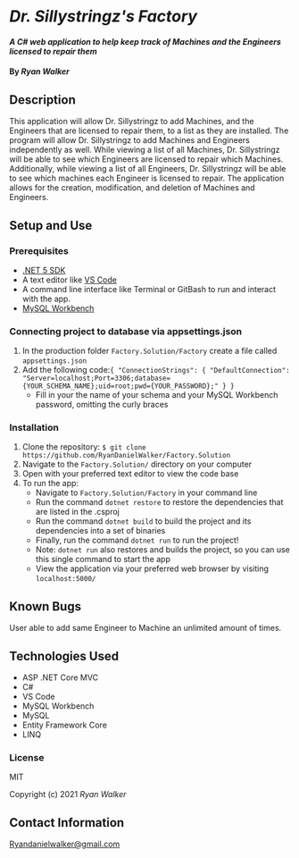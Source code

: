 # _Dr. Sillystringz's Factory_

#### _A C# web application to help keep track of Machines and the Engineers licensed to repair them_

#### By _Ryan Walker_

## Description
This application will allow Dr. Sillystringz to add Machines, and the Engineers that are licensed to repair them, to a list as they are installed. The program will allow Dr. Sillystringz to add Machines and Engineers independently as well. While viewing a list of all Machines, Dr. Sillystringz will be able to see which Engineers are licensed to repair which Machines. Additionally, while viewing a list of all Engineers, Dr. Sillystringz will be able to see which machines each Engineer is licensed to repair. The application allows for the creation, modification, and deletion of Machines and Engineers.   

## Setup and Use

### Prerequisites
* [.NET 5 SDK](https://dotnet.microsoft.com/download/dotnet/5.0)
* A text editor like [VS Code](https://code.visualstudio.com/)
* A command line interface like Terminal or GitBash to run and interact with the app.
* [MySQL Workbench](https://www.mysql.com/products/workbench/)

### Connecting project to database via appsettings.json
1. In the production folder `Factory.Solution/Factory` create a file called `appsettings.json`
2. Add the following code:`{
  "ConnectionStrings": {
    "DefaultConnection": "Server=localhost;Port=3306;database={YOUR_SCHEMA_NAME};uid=root;pwd={YOUR_PASSWORD};"
  }
}`
   * Fill in your the name of your schema and your MySQL Workbench password, omitting the curly braces

### Installation
1. Clone the repository: `$ git clone https://github.com/RyanDanielWalker/Factory.Solution`
2. Navigate to the `Factory.Solution/` directory on your computer
3. Open with your preferred text editor to view the code base
4. To run the app:
    * Navigate to `Factory.Solution/Factory` in your command line
    * Run the command `dotnet restore` to restore the dependencies that are listed in the .csproj
    * Run the command `dotnet build` to build the project and its dependencies into a set of binaries
    * Finally, run the command `dotnet run` to run the project!
    * Note: `dotnet run` also restores and builds the project, so you can use this single command to start the app
    * View the application via your preferred web browser by visiting `localhost:5000/`


## Known Bugs
User able to add same Engineer to Machine an unlimited amount of times.

## Technologies Used
* ASP .NET Core MVC
* C#
* VS Code
* MySQL Workbench
* MySQL
* Entity Framework Core
* LINQ

### License

MIT

Copyright (c) 2021 _Ryan Walker_

## Contact Information
[Ryandanielwalker@gmail.com](mailto:ryandanielwalker@gmail.com)




